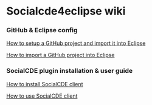 # Socialcde4eclipse wiki

### GitHub & Eclipse config
[How to setup a GitHub project and import it into Eclipse](https://github.com/collab-uniba/socialcde4eclipse/wiki/How-to-setup-a-GitHub-project-and-import-it-into-Eclipse)

[How to import a GitHub project into Eclipse](https://github.com/collab-uniba/socialcde4eclipse/wiki/How-to-import-a-GitHub-project-into-Eclipse)


### SocialCDE plugin installation & user guide

[How to install SocialCDE client](https://github.com/collab-uniba/socialcde4eclipse/wiki/How-to-install-SocialCDE)

[How to use SocialCDE client](https://github.com/collab-uniba/socialcde4eclipse/wiki/How-to-use-SocialCDE-client)
